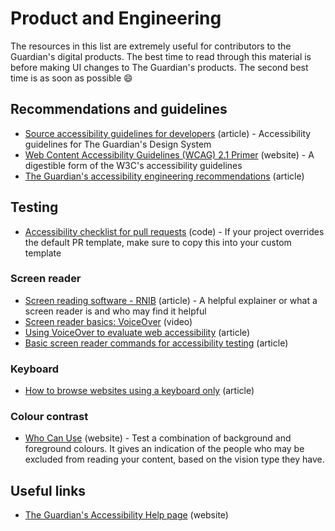 # Product and Engineering

The resources in this list are extremely useful for contributors to the Guardian's digital products. The best time to read through this material is before making UI changes to The Guardian's products. The second best time is as soon as possible 😄

## Recommendations and guidelines

- [Source accessibility guidelines for developers](https://theguardian.design/2a1e5182b/p/6691bb-accessibility) (article) - Accessibility guidelines for The Guardian's Design System
- [Web Content Accessibility Guidelines (WCAG) 2.1 Primer](https://alphagov.github.io/wcag-primer/#wcag-2-1-overview) (website) - A digestible form of the W3C's accessibility guidelines
- [The Guardian's accessibility engineering recommendations](https://github.com/guardian/recommendations/blob/master/accessibility.md) (article)

## Testing

- [Accessibility checklist for pull requests](https://github.com/guardian/.github/blob/438dd01519772104ff1f7aa381c3377d2c350f71/PULL_REQUEST_TEMPLATE.md#accessibility) (code) - If your project overrides the default PR template, make sure to copy this into your custom template

### Screen reader

- [Screen reading software - RNIB](https://www.rnib.org.uk/sight-loss-advice/technology-and-useful-products/technology-resource-hub-latest-facts-tips-and-guides/screen-reading-software) (article) - A helpful explainer or what a screen reader is and who may find it helpful
- [Screen reader basics: VoiceOver](https://www.youtube.com/watch?v=5R-6WvAihms) (video)
- [Using VoiceOver to evaluate web accessibility](https://webaim.org/articles/voiceover/) (article)
- [Basic screen reader commands for accessibility testing](https://www.tpgi.com/basic-screen-reader-commands-for-accessibility-testing/) (article)

### Keyboard

- [How to browse websites using a keyboard only](https://www.accessibility-developer-guide.com/knowledge/keyboard-only/browsing-websites/) (article)

### Colour contrast

- [Who Can Use](https://whocanuse.com/) (website) - Test a combination of background and foreground colours. It gives an indication of the people who may be excluded from reading your content, based on the vision type they have.

## Useful links

- [The Guardian's Accessibility Help page](https://www.theguardian.com/help/accessibility-help) (website)
